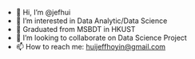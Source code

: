 - 👋 Hi, I’m @jefhui
- 👀 I’m interested in Data Analytic/Data Science
- 🌱 Graduated from MSBDT in HKUST
- 💞️ I’m looking to collaborate on Data Science Project
- 📫 How to reach me: huijeffhoyin@gmail.com

<!---
jefhui/jefhui is a ✨ special ✨ repository because its `README.md` (this file) appears on your GitHub profile.
You can click the Preview link to take a look at your changes.
--->
